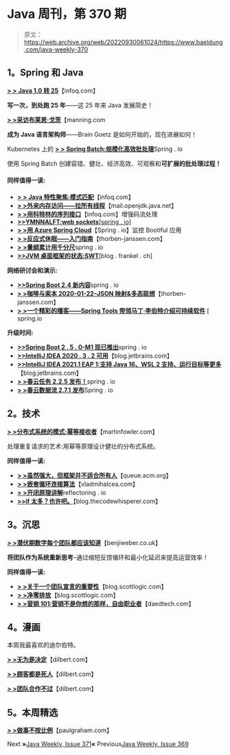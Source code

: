 # Java 周刊，第 370 期

> 原文：<https://web.archive.org/web/20220930061024/https://www.baeldung.com/java-weekly-370>

## **1。Spring 和 Java**

[**> > Java 1.0 转 25**](https://web.archive.org/web/20220524023700/https://www.infoq.com/news/2021/01/java-turns-25/)【infoq.com】

**写一次，到处跑 25 年**——这 25 年来 Java 发展简史！

[**> >采访布莱恩·戈茨**](https://web.archive.org/web/20220524023700/https://freecontent.manning.com/interview-with-brian-goetz/)【manning.com

**成为 Java 语言架构师**——Brain Goetz 是如何开始的，现在进展如何！

Kubernetes 上的 [**> > Spring Batch:规模化高效批处理**](https://web.archive.org/web/20220524023700/https://spring.io/blog/2021/01/27/spring-batch-on-kubernetes-efficient-batch-processing-at-scale)Spring . io

使用 Spring Batch 创建容错、健壮、经济高效、可观察和**可扩展的批处理过程！**

#### **同样值得一读:**

*   [**> > Java 特性聚焦:模式匹配**](https://web.archive.org/web/20220524023700/https://www.infoq.com/articles/java-pattern-matching/)【infoq.com】
*   [**> >外来内存访问——拉所有线程**](https://web.archive.org/web/20220524023700/https://inside.java/2021/01/25/memory-access-pulling-all-the-threads/)【mail.openjdk.java.net】
*   [**> >用科特林的序列接口**](https://web.archive.org/web/20220524023700/https://www.infoq.com/articles/enhanced-stream-kotlin-sequence)【infoq.com】增强码流处理
*   [**>>YMNNALFT:web sockets**[spring . io]](https://web.archive.org/web/20220524023700/https://spring.io/blog/2021/01/25/ymnnalft-websockets)
*   [**> >用 Azure Spring Cloud**](https://web.archive.org/web/20220524023700/https://spring.io/blog/2021/01/21/bootiful-application-monitoring-with-azure-spring-cloud)【Spring . io】监控 Bootiful 应用
*   [**> >反应式休眠——入门指南**](https://web.archive.org/web/20220524023700/https://thorben-janssen.com/hibernate-reactive-getting-started-guide/)【thorben-janssen.com】
*   [**> >量纲累计用千分尺**](https://web.archive.org/web/20220524023700/https://spring.io/blog/2021/01/20/ymnnalft-dimensional-metrics-accumulation-with-micrometer)spring . io
*   [**>>JVM 桌面框架的状态:SWT**](https://web.archive.org/web/20220524023700/https://blog.frankel.ch/state-jvm-desktop-frameworks/3/)[blog . frankel . ch]

**网络研讨会和演示:**

*   [**>>Spring Boot 2.4 新内容**](https://web.archive.org/web/20220524023700/https://spring.io/blog/2021/01/17/what-s-new-in-spring-boot-2-4)spring . io
*   [**> >咖啡与索本 2020-01-22–JSON 映射&多态联想**](https://web.archive.org/web/20220524023700/https://thorben-janssen.com/coffee-with-thorben-2020-01-22-json-mapp/)【thorben-janssen.com】
*   [**> >一个精彩的播客——Spring Tools 带领马丁·李伯特介绍可持续软件**](https://web.archive.org/web/20220524023700/https://spring.io/blog/2021/01/21/a-bootiful-podcast-spring-tools-lead-martin-lippert-on-sustainable-software) [ spring.io

**升级时间:**

*   [**>>Spring Boot 2 . 5 . 0-M1 现已推出**](https://web.archive.org/web/20220524023700/https://spring.io/blog/2021/01/21/spring-boot-2-5-0-m1-available-now)spring . io
*   [**>>IntelliJ IDEA 2020 . 3 . 2 可用**](https://web.archive.org/web/20220524023700/https://blog.jetbrains.com/idea/2021/01/intellij-idea-2020-3-2/)【blog.jetbrains.com】
*   [**>>IntelliJ IDEA 2021.1 EAP 1:支持 Java 16、WSL 2 支持、运行目标等更多**](https://web.archive.org/web/20220524023700/https://blog.jetbrains.com/idea/2021/01/intellij-idea-2021-1-eap-1/)【blog.jetbrains.com】
*   [**> >春云任务 2.2.5 发布！**](https://web.archive.org/web/20220524023700/https://spring.io/blog/2021/01/25/spring-cloud-task-2-2-5-release)spring . io
*   [**> >春云数据流 2.7.1 发布**](https://web.archive.org/web/20220524023700/https://spring.io/blog/2021/01/25/spring-cloud-data-flow-2-7-1-released)Spring . io

## **2。技术**

[**> >分布式系统的模式:幂等接收者**](https://web.archive.org/web/20220524023700/https://martinfowler.com/articles/patterns-of-distributed-systems/idempotent-receiver.html)【martinfowler.com】

处理重复请求的艺术:用幂等原理设计健壮的分布式系统。

**同样值得一读:**

*   [**> >虽然强大，但框架并不适合所有人**](https://web.archive.org/web/20220524023700/https://queue.acm.org/detail.cfm?id=3447806)【queue.acm.org】
*   [**> >嵌套循环连接算法**](https://web.archive.org/web/20220524023700/https://vladmihalcea.com/nested-loop-join-algorithm/?unapproved=88177&moderation-hash=800faccd3a3d000991a743592e71c34f#comment-88177)【vladmihalcea.com】
*   [**> >开闭原理讲解**](https://web.archive.org/web/20220524023700/https://reflectoring.io/open-closed-principle-explained/)reflectoring . io
*   [**>>if 太多？也许吧。**](https://web.archive.org/web/20220524023700/https://blog.thecodewhisperer.com/permalink/too-many-ifs)【blog.thecodewhisperer.com】

## **3。沉思**

[**> >潜伏期数字每个团队都应该知道**](https://web.archive.org/web/20220524023700/https://benjiweber.co.uk/blog/2021/01/23/latency-numbers-every-team-should-know/)【benjiweber.co.uk】

**将团队作为系统重新思考**–通过缩短反馈循环和最小化延迟来提高运营效率！

**同样值得一读:**

*   [**> >关于一个团队宣言的重要性**](https://web.archive.org/web/20220524023700/https://blog.scottlogic.com/2021/01/26/on-the-importance-of-a-team-manifesto.html)【blog.scottlogic.com】
*   [**> >净零排放**](https://web.archive.org/web/20220524023700/https://blog.scottlogic.com/2021/01/21/energy-panel-event.html)【blog.scottlogic.com】
*   [**> >营销 101:营销不是你想的那样，自由职业者**](https://web.archive.org/web/20220524023700/https://daedtech.com/marketing-101-marketing-isnt-what-you-think-it-is-freelancers/)【daedtech.com】

## **4。漫画**

本周我最喜欢的迪尔伯特。

[**> >无为是决定**](https://web.archive.org/web/20220524023700/https://dilbert.com/strip/2021-01-27)【dilbert.com】

[**> >顾客都是死人**](https://web.archive.org/web/20220524023700/https://dilbert.com/strip/2021-01-25)【dilbert.com】

[**> >团队合作不过**](https://web.archive.org/web/20220524023700/https://dilbert.com/strip/2021-01-26)【dilbert.com】

## **5。本周精选**

**[> >做事不按比例](https://web.archive.org/web/20220524023700/http://www.paulgraham.com/ds.html)**【paulgraham.com】

Next **»**[Java Weekly, Issue 371](/web/20220524023700/https://www.baeldung.com/java-weekly-371)**«** Previous[Java Weekly, Issue 369](/web/20220524023700/https://www.baeldung.com/java-weekly-369)